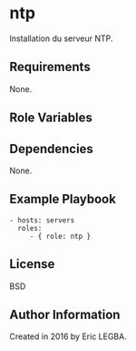 ntp
=========

Installation du serveur NTP.

Requirements
------------

None.

Role Variables
--------------


Dependencies
------------

None.

Example Playbook
----------------

    - hosts: servers
      roles:
         - { role: ntp }

License
-------

BSD

Author Information
------------------

Created in 2016 by Eric LEGBA.
